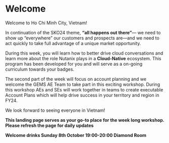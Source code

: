 
# Welcome

Welcome to Ho Chi Minh City, Vietnam!


In continuation of the SKO24 theme, **“all happens out there”**— we need to show up “everywhere” our customers and prospects are—and we need to act quickly to take full advantage of a unique market opportunity.


During this week, you will learn how to better drive cloud conversations and learn more about the role Nutanix plays in a **Cloud-Native** ecosystem. This program has been developed for you and will serve as a on-going curriculum towards your badges. 

The second part of the week will focus on account planning and we welcome the GEMS AE Team to take part in this exciting workshop. During this workshop AEs and SEs will work together in teams to create executable Account Plans which will help drive success in your territory and region in FY24.

We look forward to seeing everyone in Vietnam!

**This landing page serves as your go-to place for the week long workshop. Please refresh the page for daily updates**

**Welcome drinks Sunday 8th October 19:00-20:00 Diamond Room**


